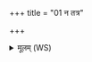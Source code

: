 +++
title = "01 न तत्र"

+++
<details><summary>मूलम् (WS)</summary>

न तत्र धेनुर्दुहे नानड्वान् सहते धुरम् । तु. शौ.सं. ५.१७  
विजानिर्यत्र ब्राह्मणो रात्रिं वसति पापया ॥ १ ॥
</details>